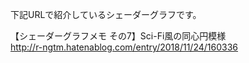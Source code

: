 下記URLで紹介しているシェーダーグラフです。<br>

【シェーダーグラフメモ その7】Sci-Fi風の同心円模様
<br>
http://r-ngtm.hatenablog.com/entry/2018/11/24/160336